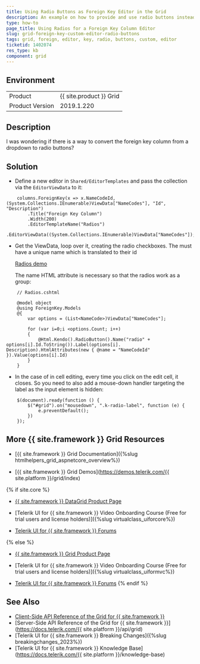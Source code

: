 ```yaml
---
title: Using Radio Buttons as Foreign Key Editor in the Grid
description: An example on how to provide and use radio buttons instead of a DropDownDown Foreign Key column editor in the {{ site.product }} Grid.
type: how-to
page_title: Using Radios for a Foreign Key Column Editor
slug: grid-foreign-key-custom-editor-radio-buttons
tags: grid, foreign, editor, key, radio, buttons, custom, editor
ticketid: 1402074
res_type: kb
component: grid
---
```


## Environment

<table>
 <tr>
  <td>Product</td>
  <td>{{ site.product }} Grid</td>
 </tr>
 <tr>
  <td>Product Version</td>
  <td>2019.1.220</td>
 </tr>
</table>

## Description

I was wondering if there is a way to convert the foreign key column from a dropdown to radio buttons?

## Solution

-  Define a new editor in `Shared/EditorTemplates` and pass the collection via the `EditorViewData` to it:

```
	columns.ForeignKey(x => x.NameCodeId, (System.Collections.IEnumerable)ViewData["NameCodes"], "Id", "Description")
        .Title("Foreign Key Column")
        .Width(200)
        .EditorTemplateName("Radios")
        .EditorViewData((System.Collections.IEnumerable)ViewData["NameCodes"]);
```

-  Get the ViewData, loop over it, creating the radio checkboxes. The must have a unique name which is translated to their id

    [Radios demo](https://demos.telerik.com/aspnet-mvc/styling/radios)

    The name HTML attribute is necessary so that the radios work as a group:

```cshtml
    // Radios.cshtml
 
    @model object
    @using ForeignKey.Models
    @{
        var options = (List<NameCode>)ViewData["NameCodes"];
    
        for (var i=0;i <options.Count; i++)
        {
            @Html.Kendo().RadioButton().Name("radio" + options[i].Id.ToString()).Label(options[i].  Description).HtmlAttributes(new { @name = "NameCodeId" }).Value(options[i].Id)
        }
    }
```  
- In the case of in cell editing, every time you click on the edit cell, it closes. So you need to also add a mouse-down handler targeting the label as the input element is hidden:

```
	$(document).ready(function () {
        $("#grid").on("mousedown", ".k-radio-label", function (e) {
            e.preventDefault();
        })
    });
```

## More {{ site.framework }} Grid Resources

* [{{ site.framework }} Grid Documentation]({%slug htmlhelpers_grid_aspnetcore_overview%})

* [{{ site.framework }} Grid Demos](https://demos.telerik.com/{{ site.platform }}/grid/index)

{% if site.core %}
* [{{ site.framework }} DataGrid Product Page](https://www.telerik.com/aspnet-core-ui/grid)

* [Telerik UI for {{ site.framework }} Video Onboarding Course (Free for trial users and license holders)]({%slug virtualclass_uiforcore%})

* [Telerik UI for {{ site.framework }} Forums](https://www.telerik.com/forums/aspnet-core-ui)

{% else %}
* [{{ site.framework }} Grid Product Page](https://www.telerik.com/aspnet-mvc/grid)

* [Telerik UI for {{ site.framework }} Video Onboarding Course (Free for trial users and license holders)]({%slug virtualclass_uiformvc%})

* [Telerik UI for {{ site.framework }} Forums](https://www.telerik.com/forums/aspnet-mvc)
{% endif %}

## See Also

* [Client-Side API Reference of the Grid for {{ site.framework }}](https://docs.telerik.com/kendo-ui/api/javascript/ui/grid)
* [Server-Side API Reference of the Grid for {{ site.framework }}](https://docs.telerik.com/{{ site.platform }}/api/grid)
* [Telerik UI for {{ site.framework }} Breaking Changes]({%slug breakingchanges_2023%})
* [Telerik UI for {{ site.framework }} Knowledge Base](https://docs.telerik.com/{{ site.platform }}/knowledge-base)
